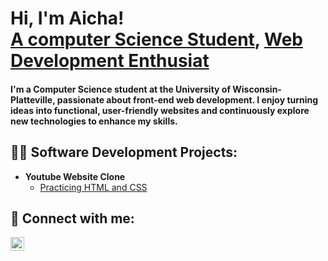 <h1>Hi, I'm Aicha! <br/><a href="">A computer Science Student</a>, <a href="https://www.linkedin.com/in/joshmadakor/">Web Development Enthusiat</a>
<h4>I'm a Computer Science student at the University of Wisconsin-Platteville, passionate about front-end web development. I enjoy turning ideas into functional, user-friendly websites and continuously explore new technologies to enhance my skills.</h4>

<h2>👨‍💻 Software Development Projects:</h2>

- <b>Youtube Website Clone</b>
  - [Practicing HTML and CSS](https://github.com/chatakoma/YouTube-Website-Clone)

<h2> 🤳 Connect with me:</h2>

[<img align="left" alt="aichakoma | LinkedIn" width="22px" src="https://cdn.jsdelivr.net/npm/simple-icons@v3/icons/linkedin.svg" />][linkedin]

[linkedin]: https://www.linkedin.com/in/aichakoma/



